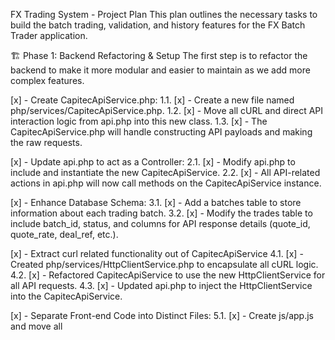 FX Trading System - Project Plan
This plan outlines the necessary tasks to build the batch trading, validation, and history features for the FX Batch Trader application.

🏗️ Phase 1: Backend Refactoring & Setup
The first step is to refactor the backend to make it more modular and easier to maintain as we add more complex features.

[x] - Create CapitecApiService.php:
1.1. [x] - Create a new file named php/services/CapitecApiService.php.
1.2. [x] - Move all cURL and direct API interaction logic from api.php into this new class.
1.3. [x] - The CapitecApiService.php will handle constructing API payloads and making the raw requests.

[x] - Update api.php to act as a Controller:
2.1. [x] - Modify api.php to include and instantiate the new CapitecApiService.
2.2. [x] - All API-related actions in api.php will now call methods on the CapitecApiService instance.

[x] - Enhance Database Schema:
3.1. [x] - Add a batches table to store information about each trading batch.
3.2. [x] - Modify the trades table to include batch_id, status, and columns for API response details (quote_id, quote_rate, deal_ref, etc.).

[x] - Extract curl related functionality out of CapitecApiService
4.1. [x] - Created php/services/HttpClientService.php to encapsulate all cURL logic.
4.2. [x] - Refactored CapitecApiService to use the new HttpClientService for all API requests.
4.3. [x] - Updated api.php to inject the HttpClientService into the CapitecApiService.

[x] - Separate Front-end Code into Distinct Files:
5.1. [x] - Create js/app.js and move all <script> content into it.
5.2. [x] - Create css/style.css and move all <style> content into it.
5.3. [x] - Update index.html to link to the new .js and .css files.

🎨 Phase 2: UI for Batch Trading (Trade Tab)
This phase focuses on building the user interface that allows for the creation and execution of a trade batch.

[x] - Develop Batch Creation UI:
1.1. [x] - On the "Trade" tab, create a table listing all clients.
1.2. [x] - Add a checkbox next to each client for selection.
1.3. [x] - Add an input field for the ZAR amount for each client.
1.4. [x] - Add a "Create Trade Batch" button.

[x] - Develop Batch Staging & Validation UI:
2.1. [x] - On "Create Trade Batch" click, display the selected clients in a "Staged Batch" area.
2.2. [x] - Show client, amount, and placeholders for validation status.
2.3. [x] - Add a "Validate Batch" button.

[x] - Develop Batch Execution UI:
3.1. [x] - Display the final, validated batch with a master "Execute Trades" button.
3.2. [x] - The UI should provide real-time feedback for each trade as it progresses.

⚙️ Phase 3: Backend Logic - Validation & Quoting
This phase implements the core server-side logic for preparing and executing a trade.

[ ] - Implement Batch Staging Logic:
1.1. [ ] - Create a new stage_batch action in api.php.
1.2. [ ] - Generate a unique Batch UID and save the initial batch and trades to the database.

[ ] - Implement Pluggable Validation System:
2.1. [ ] - Create a ValidationService to run a series of checks.
2.2. [ ] - Balance Check: Call the BalanceEnquiry API to check availableBalance.
2.3. [ ] - SDA/AIT Check: Create placeholder validation rules for SDA and AIT.
2.4. [ ] - Update the status of each trade in the database based on validation results.

[ ] - Implement Quoting Sequence:
3.1. [ ] - Create an execute_batch action in api.php.
3.2. [ ] - For each trade in the batch:
3.2.1. [ ] - Step 1: Create Quote: Call the createquote endpoint.
3.2.2. [ ] - Step 2: Save quoteId: Store the quoteId in the trades table.
3.2.3. [ ] - Step 3: Get Latest Quote: Call the getlatestquote endpoint.
3.2.4. [ ] - Step 4: Validate Rate: Compare the dealRate against the otc_rate and spread.
3.2.5. [ ] - Update trade status based on rate validation.

✅ Phase 4: Backend Logic - Booking & Confirmation
This phase finalizes the trade by booking it and confirming its status.

[ ] - Implement Deal Booking:
1.1. [ ] - For each trade that passes rate validation:
1.1.1. [ ] - Step 5: Book Deal: Call the bookquoteddeal endpoint.
1.1.2. [ ] - Step 6: Save Booking Info: Save the transactionId and update status to booked.

[ ] - Implement Status Polling:
2.1. [ ] - Create a confirm_batch_status action in api.php.
2.2. [ ] - Loop through all booked trades in the batch.
2.3. [ ] - Call the gettxnstatus endpoint for each trade.
2.4. [ ] - Poll at intervals until the status is no longer "PENDING".
2.5. [ ] - Update the final status in the database (completed or failed_booking).

[ ] - Implement Trade History Tab:
3.1. [ ] - Create a UI on the "History" tab to display a list of all past batches.
3.2. [ ] - Allow the user to click on a batch to see a detailed view of its trades.

✨ Phase 5: Gemini API Integrations
This phase focuses on adding AI-powered features to enhance the trading workflow.

[x] - Implement Live Market Analysis:
1.1. [x] - Add a "Get Market Analysis" button to the "Trade" tab.
1.2. [x] - Create a GeminiApiService.php to handle communication with the Gemini API.
1.3. [x] - Implement a backend action (get_market_analysis) to fetch a USD/ZAR market summary.
1.4. [x] - Display the analysis in a modal window on the front-end.